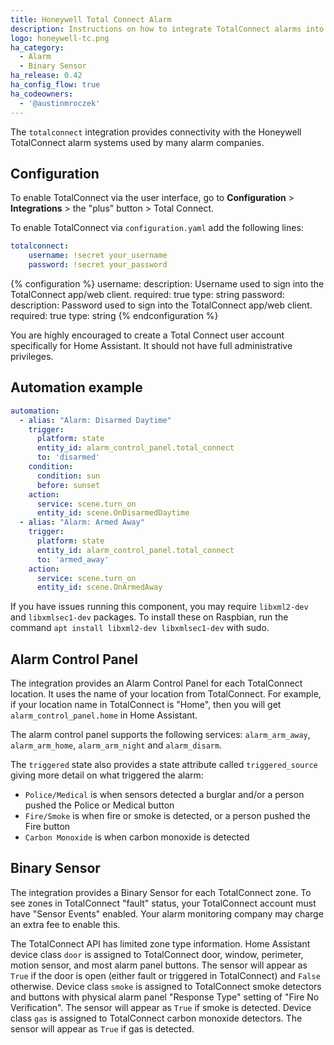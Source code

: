 ```yaml
---
title: Honeywell Total Connect Alarm
description: Instructions on how to integrate TotalConnect alarms into Home Assistant.
logo: honeywell-tc.png
ha_category:
  - Alarm
  - Binary Sensor
ha_release: 0.42
ha_config_flow: true
ha_codeowners:
  - '@austinmroczek'
---
```


The `totalconnect` integration provides connectivity with the Honeywell TotalConnect alarm systems used by many alarm companies.  

## Configuration

To enable TotalConnect via the user interface, go to **Configuration** > **Integrations** > the "plus" button > Total Connect.

To enable TotalConnect via `configuration.yaml` add the following lines:
```yaml
totalconnect:
    username: !secret your_username
    password: !secret your_password
```

{% configuration %}
username:
  description: Username used to sign into the TotalConnect app/web client.
  required: true
  type: string
password:
  description: Password used to sign into the TotalConnect app/web client.
  required: true
  type: string
{% endconfiguration %}

You are highly encouraged to create a Total Connect user account specifically for Home Assistant. It should not have full administrative privileges.

## Automation example
```yaml
automation:
  - alias: "Alarm: Disarmed Daytime"
    trigger:
      platform: state
      entity_id: alarm_control_panel.total_connect
      to: 'disarmed'
    condition:
      condition: sun
      before: sunset
    action:
      service: scene.turn_on
      entity_id: scene.OnDisarmedDaytime
  - alias: "Alarm: Armed Away"
    trigger:
      platform: state
      entity_id: alarm_control_panel.total_connect
      to: 'armed_away'
    action:
      service: scene.turn_on
      entity_id: scene.OnArmedAway
```

If you have issues running this component, you may require `libxml2-dev` and `libxmlsec1-dev` packages. To install these on Raspbian, run the command `apt install libxml2-dev libxmlsec1-dev` with sudo.

## Alarm Control Panel

The integration provides an Alarm Control Panel for each TotalConnect location. It uses the name of your location from TotalConnect.  For example, if your location name in TotalConnect is "Home", then you will get `alarm_control_panel.home` in Home Assistant.

The alarm control panel supports the following services: `alarm_arm_away`, `alarm_arm_home`, `alarm_arm_night` and `alarm_disarm`.

The `triggered` state also provides a state attribute called `triggered_source` giving more detail on what triggered the alarm:

- `Police/Medical` is when sensors detected a burglar and/or a person pushed the Police or Medical button
- `Fire/Smoke` is when fire or smoke is detected, or a person pushed the Fire button
- `Carbon Monoxide` is when carbon monoxide is detected

## Binary Sensor

The integration provides a Binary Sensor for each TotalConnect zone. To see zones in TotalConnect "fault" status, your TotalConnect account must have "Sensor Events" enabled. Your alarm monitoring company may charge an extra fee to enable this.

The TotalConnect API has limited zone type information. Home Assistant device class `door` is assigned to TotalConnect door, window, perimeter, motion sensor, and most alarm panel buttons. The sensor will appear as `True` if the door is open (either fault or triggered in TotalConnect) and `False` otherwise. Device class `smoke` is assigned to TotalConnect smoke detectors and buttons with physical alarm panel "Response Type" setting of "Fire No Verification". The sensor will appear as `True` if smoke is detected.  Device class `gas` is assigned to TotalConnect carbon monoxide detectors. The sensor will appear as `True` if gas is detected.
